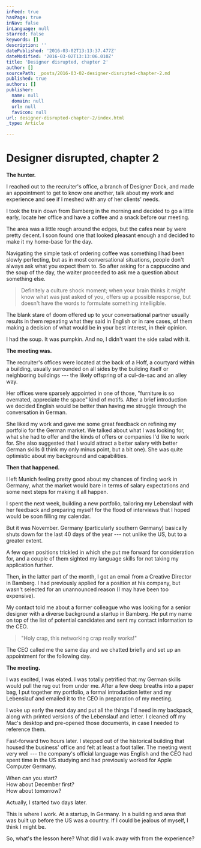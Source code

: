 ```yaml
---
inFeed: true
hasPage: true
inNav: false
inLanguage: null
starred: false
keywords: []
description: ''
datePublished: '2016-03-02T13:13:37.477Z'
dateModified: '2016-03-02T13:13:06.010Z'
title: 'Designer disrupted, chapter 2'
author: []
sourcePath: _posts/2016-03-02-designer-disrupted-chapter-2.md
published: true
authors: []
publisher:
  name: null
  domain: null
  url: null
  favicon: null
url: designer-disrupted-chapter-2/index.html
_type: Article

---
```

# Designer disrupted, chapter 2

**The hunter.**

I reached out to the recruiter's office, a branch of Designer Dock, and made an appointment to get to know one another, talk about my work and experience and see if I meshed with any of her clients' needs. 

I took the train down from Bamberg in the morning and decided to go a little early, locate her office and have a coffee and a snack before our meeting. 

The area was a little rough around the edges, but the cafes near by were pretty decent. I soon found one that looked pleasant enough and decided to make it my home-base for the day. 

Navigating the simple task of ordering coffee was something I had been slowly perfecting, but as in most conversational situations, people don't always ask what you expect them to. So after asking for a cappuccino and the soup of the day, the waiter proceeded to ask me a question about something else. 
> 
> Definitely a culture shock moment; when your brain thinks it _might_ know what was just asked of you, offers up a possible response, but doesn't have the words to formulate something intelligible. 

The blank stare of doom offered up to your conversational partner usually results in them repeating what they said in English or in rare cases, of them making a decision of what would be in your best interest, in their opinion.

I had the soup. It was pumpkin. And no, I didn't want the side salad with it.

**The meeting was.**

The recruiter's offices were located at the back of a Hoff, a courtyard within a building, usually surrounded on all sides by the building itself or neighboring buildings --- the likely offspring of a cul-de-sac and an alley way.

Her offices were sparsely appointed in one of those, "furniture is so overrated, appreciate the space" kind of motifs. After a brief introduction we decided English would be better than having me struggle through the conversation in German. 

She liked my work and gave me some great feedback on refining my portfolio for the German market. We talked about what I was looking for, what she had to offer and the kinds of offers or companies I'd like to work for. She also suggested that I would attract a better salary with better German skills (I think my only minus point, but a bit one). She was quite optimistic about my background and capabilities.

**Then that happened.**

I left Munich feeling pretty good about my chances of finding work in Germany, what the market would bare in terms of salary expectations and some next steps for making it all happen. 

I spent the next week, building a new portfolio, tailoring my Lebenslauf with her feedback and preparing myself for the flood of interviews that I hoped would be soon filling my calendar. 

But it was November. Germany (particularly southern Germany) basically shuts down for the last 40 days of the year --- not unlike the US, but to a greater extent. 

A few open positions trickled in which she put me forward for consideration for, and a couple of them sighted my language skills for not taking my application further.

Then, in the latter part of the month, I got an email from a Creative Director in Bamberg. I had previously applied for a position at his company, but wasn't selected for an unannounced reason (I may have been too expensive). 

My contact told me about a former colleague who was looking for a senior designer with a diverse background a startup in Bamberg. He put my name on top of the list of potential candidates and sent my contact information to the CEO. 
> 
> "Holy crap, this networking crap really works!"

The CEO called me the same day and we chatted briefly and set up an appointment for the following day. 

**The meeting.**

I was excited, I was elated. I was totally petrified that my German skills would pull the rug out from under me. After a few deep breaths into a paper bag, I put together my portfolio, a formal introduction letter and my Lebenslauf and emailed it to the CEO in preparation of my meeting. 

I woke up early the next day and put all the things I'd need in my backpack, along with printed versions of the Lebenslauf and letter. I cleaned off my Mac's desktop and pre-opened those documents, in case I needed to reference them.

Fast-forward two hours later. I stepped out of the historical building that housed the business' office and felt at least a foot taller. The meeting went very well --- the company's official language was English and the CEO had spent time in the US studying and had previously worked for Apple Computer Germany. 

When can you start?   
How about December first?  
How about tomorrow?

Actually, I started two days later. 

This is where I work. At a startup, in Germany. In a building and area that was built up before the US was a country. If I could be jealous of myself, I think I might be.

So, what's the lesson here? What did I walk away with from the experience?